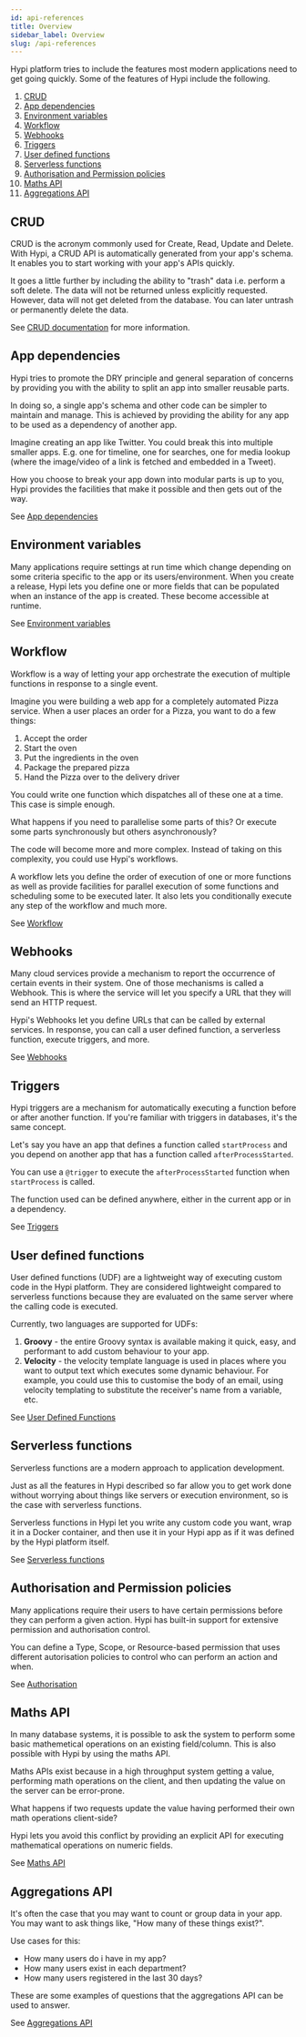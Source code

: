 ```yaml
---
id: api-references
title: Overview
sidebar_label: Overview
slug: /api-references
---
```


Hypi platform tries to include the features most modern applications need to get going quickly. Some of the features of Hypi include the following. 

1.  [CRUD](#crud)
2.  [App dependencies](#app-dependencies)
3.  [Environment variables](#environment-variables)
4.  [Workflow](#workflow)
5.  [Webhooks](#webhooks)
6.  [Triggers](#triggers)
7.  [User defined functions](#user-defined-functions)
8.  [Serverless functions](#serverless-functions)
9.  [Authorisation and Permission policies](#authorisation-and-permission-policies)
10. [Maths API](#maths-api)
11. [Aggregations API](#aggregations-api)

## CRUD

CRUD is the acronym commonly used for Create, Read, Update and Delete. With Hypi, a CRUD API is automatically generated from your app's schema.  It enables you to start working with your app's APIs quickly.

It goes a little further by including the ability to "trash" data i.e. perform a soft delete. The data will not be returned unless explicitly requested. However, data will not get deleted from the database. You can later untrash or permanently delete the data.

See  [CRUD documentation](crud.md) for more information.

## App dependencies

Hypi tries to promote the DRY principle and general separation of concerns by providing you with the ability to split an app into smaller reusable parts.

In doing so, a single app's schema and other code can be simpler to maintain and manage. This is achieved by providing the ability for any app to be used as a dependency of another app.

Imagine creating an app like Twitter. You could break this into multiple smaller apps. E.g. one for timeline, one for searches, one for media lookup (where the image/video of a link is fetched and embedded in a Tweet).

How you choose to break your app down into modular parts is up to you, Hypi provides the facilities that make it possible and then gets out of the way.

See [App dependencies](ui-add-dependencies.md)

## Environment variables

Many applications require settings at run time which change depending on some criteria specific to the app or its users/environment. When you create a release, Hypi lets you define one or more fields that can be populated when an instance of the app is created. These become accessible at runtime.

See [Environment variables](ui-add-environment-var.md)

## Workflow

Workflow is a way of letting your app orchestrate the execution of multiple functions in response to a single event.

Imagine you were building a web app for a completely automated Pizza service.
When a user places an order for a Pizza, you want to do a few things:

1. Accept the order
2. Start the oven
3. Put the ingredients in the oven
4. Package the prepared pizza
5. Hand the Pizza over to the delivery driver

You could write one function which dispatches all of these one at a time. This case is simple enough.

What happens if you need to parallelise some parts of this?
Or execute some parts synchronously but others asynchronously?

The code will become more and more complex. Instead of taking on this complexity, you could use Hypi's workflows.

A workflow lets you define the order of execution of one or more functions as well as provide facilities for parallel execution of some functions and scheduling some to be executed later. It also lets you conditionally execute any step of the workflow and much more.

See [Workflow](workflow.md)

## Webhooks

Many cloud services provide a mechanism to report the occurrence of certain events in their system.
One of those mechanisms is called a Webhook. This is where the service will let you specify a URL that they will send an HTTP request.

Hypi's Webhooks let you define URLs that can be called by external services.
In response, you can call a user defined function, a serverless function, execute triggers, and more.

See [Webhooks](webhook.md)

## Triggers

Hypi triggers are a mechanism for automatically executing a function before or after another function.
If you're familiar with triggers in databases, it's the same concept.

Let's say you have an app that defines a function called `startProcess` and you depend on another app that has a function called `afterProcessStarted`.

You can use a `@trigger` to execute the `afterProcessStarted` function when `startProcess` is called.

The function used can be defined anywhere, either in the current app or in a dependency.

See [Triggers](triggers.md)

## User defined functions

User defined functions (UDF) are a lightweight way of executing custom code in the Hypi platform.
They are considered lightweight compared to serverless functions because they are evaluated on the same server where the calling code is executed.

Currently, two languages are supported for UDFs:

1. **Groovy** - the entire Groovy syntax is available making it quick, easy, and performant to add custom behaviour to your app.
2. **Velocity** - the velocity template language is used in places where you want to output text which executes some dynamic behaviour. For example, you could use this to customise the body of an email, using velocity templating to substitute the receiver's name from a variable, etc.

See [User Defined Functions](userdefinedfunctions.md)

## Serverless functions

Serverless functions are a modern approach to application development.

Just as all the features in Hypi described so far allow you to get work done without worrying about things like servers or execution environment, so is the case with serverless functions.

Serverless functions in Hypi let you write any custom code you want, wrap it in a Docker container, and then use it in your Hypi app as if it was defined by the Hypi platform itself.

See [Serverless functions](serverless.md)

## Authorisation and Permission policies

Many applications require their users to have certain permissions before they can perform a given action.
Hypi has built-in support for extensive permission and authorisation control.

You can define a Type, Scope, or Resource-based permission that uses different autorisation policies to control who can perform an action and when.

See [Authorisation](authorisation.md)

## Maths API

In many database systems, it is possible to ask the system to perform some basic mathemetical operations on an existing field/column. This is also possible with Hypi by using the maths API.

Maths APIs exist because in a high throughput system getting a value, performing math operations on the client, and then updating the value on the server can be error-prone.

What happens if two requests update the value having performed their own math operations client-side?

Hypi lets you avoid this conflict by providing an explicit API for executing mathematical operations on numeric fields.

See [Maths API](mathsapi.md)

## Aggregations API

It's often the case that you may want to count or group data in your app. You may want to ask things like, "How many of these things exist?".

Use cases for this:

* How many users do i have in my app?
* How many users exist in each department?
* How many users registered in the last 30 days?

These are some examples of questions that the aggregations API can be used to answer.

See [Aggregations API](aggregation.md)